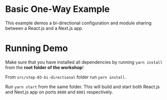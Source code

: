 # Basic One-Way Example

This example demos a bi-directional configuration and module sharing between a React.js and a Next.js app.

# Running Demo

Make sure that you have installed all dependencies by running `yarn install` from the **root folder of the workshop**!

From `src/step-03-bi-directional` folder run `yarn install`.

Run `yarn start` from the same folder. This will build and start both React.js and Next.js app on ports `8080` and `8081` respectively.
